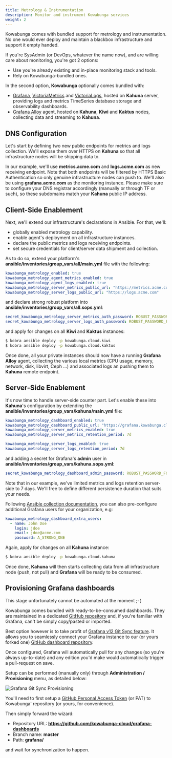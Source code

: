 ```yaml
---
title: Metrology & Instrumentation
description: Monitor and instrument Kowabunga services
weight: 2
---
```


Kowabunga comes with bundled support for metrology and instrumentation. No one would ever deploy and maintain a blackbox infrastructure and support it empty handed.

If you're SysAdmin (or DevOps, whatever the name now), and are willing care about monitoring, you're got 2 options:

- Use you're already existing and in-place monitoring stack and tools.
- Rely on Kowabunga-bundled ones.

In the second option, **Kowabunga** optionally comes bundled with:

- [Grafana](https://grafana.com/oss/grafana/), [VictoriaMetrics](https://victoriametrics.com/products/open-source/) and [VictoriaLogs](https://victoriametrics.com/products/victorialogs/), hosted on **Kahuna** server, providing logs and metrics TimeSeries database storage and observability dashboards.
- [Grafana Alloy](https://grafana.com/oss/alloy-opentelemetry-collector/) agent, hosted on **Kahuna**, **Kiwi** and **Kaktus** nodes, collecting data and streaming to **Kahuna**.

## DNS Configuration

Let's start by defining two new public endpoints for metrics and logs collection. We'll expose them over HTTPS on **Kahuna** so that all infrastructure nodes will be shipping data to.

In our example, we'll use **metrics.acme.com** and **logs.acme.com** as new receiving endpoint. Note that both endpoints will be filtered by HTTPS Basic Authentication so only genuine infrastructure nodes can push to. We'll also be using **grafana.acme.com** as the monitoring instance. Please make sure to configure your DNS registrar accordingly (manually or through TF or such), so these subdomains match your **Kahuna** public IP address.

## Client-Side Enablement

Next, we'll extend our infrastructure's declarations in Ansible. For that, we'll:

- globally enabled metrology capability.
- enable agent's deployment on all infrastructure instances.
- declare the public metrics and logs receiving endpoints.
- set secure credentials for client/server data shipment and collection.

As to do so, extend your platform's **ansible/inventories/group_vars/all/main.yml** file with the following:

```yaml
kowabunga_metrology_enabled: true
kowabunga_metrology_agent_metrics_enabled: true
kowabunga_metrology_agent_logs_enabled: true
kowabunga_metrology_server_metrics_public_url: "https://metrics.acme.com"
kowabunga_metrology_server_logs_public_url: "https://logs.acme.com"
```

and declare strong robust platform into **ansible/inventories/group_vars/all.sops.yml**:

```yaml
secret_kowabunga_metrology_server_metrics_auth_password: ROBUST_PASSWORD_FOR_METRICS
secret_kowabunga_metrology_server_logs_auth_password: ROBUST_PASSWORD_FOR_LOGS
```

and apply for changes on all **Kiwi** and **Kaktus** instances:

```sh
$ kobra ansible deploy -p kowabunga.cloud.kiwi
$ kobra ansible deploy -p kowabunga.cloud.kaktus
```

Once done, all your private instances should now have a running **Grafana Alloy** agent, collecting the various local metrics (CPU usage, memory, network, disk, libvirt, Ceph ...) and associated logs an pushing them to **Kahuna** remote endpoint.

## Server-Side Enablement

It's now time to handle server-side counter part. Let's enable these into **Kahuna**'s configuration by extending the **ansible/inventories/group_vars/kahuna/main.yml** file:

```yaml
kowabunga_metrology_dashboard_enabled: true
kowabunga_metrology_dashboard_public_url: "https://grafana.kowabunga.cloud"
kowabunga_metrology_server_metrics_enabled: true
kowabunga_metrology_server_metrics_retention_period: 7d

kowabunga_metrology_server_logs_enabled: true
kowabunga_metrology_server_logs_retention_period: 7d
```

and adding a secret for Grafana's **admin** user in **ansible/inventories/group_vars/kahuna.sops.yml**:

```yaml
secret_kowabunga_metrology_dashboard_admin_password: ROBUST_PASSWORD_FOR_GRAFANA_ADMIN
```

Note that in our example, we've limited metrics and logs retention server-side to 7 days. We'll free to define different persistence duration that suits your needs.

Following [Ansible collection documentation](https://ansible.kowabunga.cloud/kowabunga/cloud/metrology_role.html#ansible-collections-kowabunga-cloud-metrology-role), you can also pre-configure additional Grafana users for your organization, e.g:

```yaml
kowabunga_metrology_dashboard_extra_users:
  - name: John Doe
    login: jdoe
    email: jdoe@acme.com
    password: A_STRONG_ONE
```

Again, apply for changes on all **Kahuna** instance:

```sh
$ kobra ansible deploy -p kowabunga.cloud.kahuna
```

Once done, **Kahuna** will then starts collecting data from all infrastructure node (push, not pull) and **Grafana** will be ready to be consumed.

## Provisioning Grafana dashboards

This stage unfortunately cannot be automated at the moment ;-(

Kowabunga comes bundled with ready-to-be-consumed dashboards. They are maintained in a dedicated [GitHub repository](https://github.com/kowabunga-cloud/grafana-dashboards) and, if you're familiar with Grafana, can't be simply copy/pasted or imported.

Best option however is to take profit of [Grafana v12 Git Sync feature](https://grafana.com/docs/grafana/latest/observability-as-code/provision-resources/git-sync-setup/). It allows you to seamlessly connect your Grafana instance to our (or yours forked one) [GitHub dashboard repository](https://github.com/kowabunga-cloud/grafana-dashboards).

Once configured, Grafana will automatically pull for any changes (so you're always up-to-date) and any edition you'd make would automatically trigger a pull-request on save.

Setup can be performed (manually only) through **Administration / Provisioning** menu, as detailed below:

![Grafana Git Sync Provisioning](/images//grafana-git-sync-provisioning.png)

You'll need to first setup a [GitHub Personal Access Token](https://docs.github.com/en/authentication/keeping-your-account-and-data-secure/managing-your-personal-access-tokens) (or PAT) to Kowabunga' repository (or yours, for convenience).

Then simply forward the wizard:

- Repository URL: **https://github.com/kowabunga-cloud/grafana-dashboards**
- Branch name: **master**
- Path: **grafana/**

and wait for synchronization to happen.
